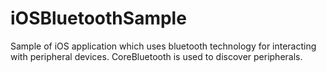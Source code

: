 # iOSBluetoothSample

Sample of iOS application which uses bluetooth technology for interacting with peripheral devices.
CoreBluetooth is used to discover peripherals.
